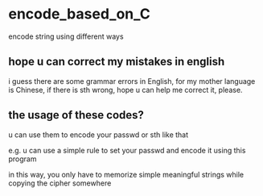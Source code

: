 # encode_based_on_C
encode string using different ways
## hope u can correct my mistakes in english
i guess there are some grammar errors in English,  for my mother language is Chinese, if there is sth wrong, hope u can help me correct it, please.
## the usage of these codes?
u can use them to encode your passwd or sth like that

e.g. u can use a simple rule to set your passwd and encode it using this program

in this way, you only have to memorize simple meaningful strings while copying the cipher somewhere
